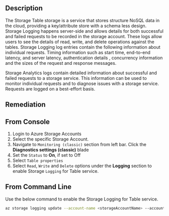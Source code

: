 ## Description

The Storage Table storage is a service that stores structure NoSQL data in the cloud, providing a key/attribute store with a schema less design. Storage Logging happens server-side and allows details for both successful and failed requests to be recorded in the storage account. These logs allow users to see the details of read, write, and delete operations against the tables. Storage Logging log entries contain the following information about individual requests. Timing information such as start time, end-to-end latency, and server latency, authentication details , concurrency information and the sizes of the request and response messages.

Storage Analytics logs contain detailed information about successful and failed requests to a storage service. This information can be used to monitor individual requests and to diagnose issues with a storage service. Requests are logged on a best-effort basis.

## Remediation

## From Console

1. Login to Azure Storage Accounts
2. Select the specific Storage Account.
3. Navigate to `Monitoring (classic)` section from left bar. Click the **Diagnostics settings (classic)** blade
4. Set the `Status` to **On**, if set to Off
5. Select `Table properties`
6. Select `Read`, `Write` and `Delete` options under the **Logging** section to enable Storage `Logging` for Table service.

## From Command Line

Use the below command to enable the Storage Logging for Table service.

```bash
az storage logging update --account-name <storageAccountName> --account-key <storageAccountKey> --services t --log rwd --retention 90
```

